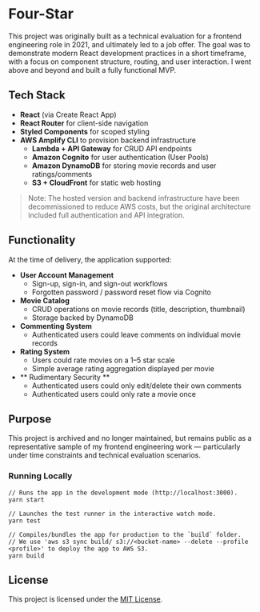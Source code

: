 # Four-Star

This project was originally built as a technical evaluation for a frontend engineering role in 2021, 
and ultimately led to a job offer. The goal was to demonstrate modern React development practices in 
a short timeframe, with a focus on component structure, routing, and user interaction. I went above 
and beyond and built a fully functional MVP.

## Tech Stack

- **React** (via Create React App)
- **React Router** for client-side navigation
- **Styled Components** for scoped styling
- **AWS Amplify CLI** to provision backend infrastructure
    - **Lambda + API Gateway** for CRUD API endpoints
    - **Amazon Cognito** for user authentication (User Pools)
    - **Amazon DynamoDB** for storing movie records and user ratings/comments
    - **S3 + CloudFront** for static web hosting

> Note: The hosted version and backend infrastructure have been decommissioned to reduce AWS costs, but the original architecture included full authentication and API integration.

## Functionality

At the time of delivery, the application supported:

- **User Account Management**
    - Sign-up, sign-in, and sign-out workflows
    - Forgotten password / password reset flow via Cognito
- **Movie Catalog**
    - CRUD operations on movie records (title, description, thumbnail)
    - Storage backed by DynamoDB
- **Commenting System**
    - Authenticated users could leave comments on individual movie records
- **Rating System**
    - Users could rate movies on a 1–5 star scale
    - Simple average rating aggregation displayed per movie
- ** Rudimentary Security **
    - Authenticated users could only edit/delete their own comments
    - Authenticated users could only rate a movie once

## Purpose

This project is archived and no longer maintained, but remains public as a representative sample of my frontend engineering work — particularly under time constraints and technical evaluation scenarios.


### Running Locally

```
// Runs the app in the development mode (http://localhost:3000).
yarn start 

// Launches the test runner in the interactive watch mode.
yarn test  
 
// Compiles/bundles the app for production to the `build` folder. 
// We use 'aws s3 sync build/ s3://<bucket-name> --delete --profile <profile>' to deploy the app to AWS S3. 
yarn build
```

## License

This project is licensed under the [MIT License](LICENSE).





